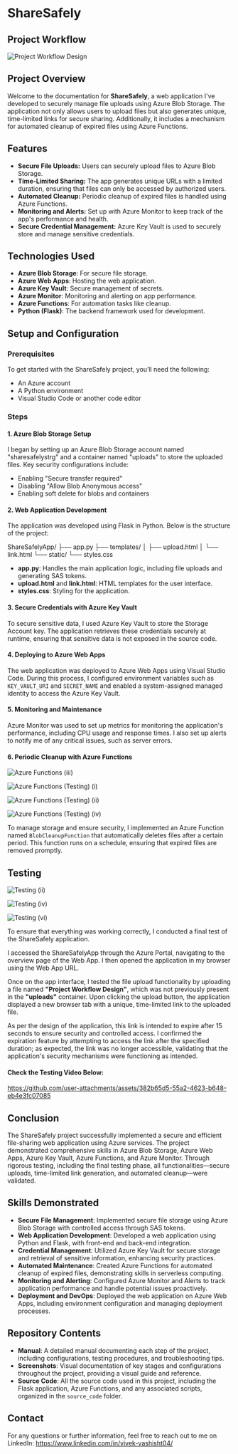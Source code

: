 # ShareSafely

## Project Workflow
![Project Workflow Design](https://github.com/user-attachments/assets/07e33b0b-68c4-43b4-bebe-444434ebd257)


## Project Overview
Welcome to the documentation for **ShareSafely**, a web application I've developed to securely manage file uploads using Azure Blob Storage. The application not only allows users to upload files but also generates unique, time-limited links for secure sharing. Additionally, it includes a mechanism for automated cleanup of expired files using Azure Functions.

## Features
- **Secure File Uploads:** Users can securely upload files to Azure Blob Storage.
- **Time-Limited Sharing:** The app generates unique URLs with a limited duration, ensuring that files can only be accessed by authorized users.
- **Automated Cleanup:** Periodic cleanup of expired files is handled using Azure Functions.
- **Monitoring and Alerts:** Set up with Azure Monitor to keep track of the app's performance and health.
- **Secure Credential Management:** Azure Key Vault is used to securely store and manage sensitive credentials.

## Technologies Used
- **Azure Blob Storage**: For secure file storage.
- **Azure Web Apps**: Hosting the web application.
- **Azure Key Vault**: Secure management of secrets.
- **Azure Monitor**: Monitoring and alerting on app performance.
- **Azure Functions**: For automation tasks like cleanup.
- **Python (Flask)**: The backend framework used for development.

## Setup and Configuration

### Prerequisites
To get started with the ShareSafely project, you’ll need the following:
- An Azure account
- A Python environment
- Visual Studio Code or another code editor

### Steps

#### 1. Azure Blob Storage Setup
I began by setting up an Azure Blob Storage account named "sharesafelystrg" and a container named "uploads" to store the uploaded files. Key security configurations include:
- Enabling "Secure transfer required"
- Disabling "Allow Blob Anonymous access"
- Enabling soft delete for blobs and containers

#### 2. Web Application Development
The application was developed using Flask in Python. Below is the structure of the project:

ShareSafelyApp/
├── app.py
├── templates/
│ ├── upload.html
│ └── link.html
└── static/
└── styles.css


- **app.py**: Handles the main application logic, including file uploads and generating SAS tokens.
- **upload.html** and **link.html**: HTML templates for the user interface.
- **styles.css**: Styling for the application.

#### 3. Secure Credentials with Azure Key Vault
To secure sensitive data, I used Azure Key Vault to store the Storage Account key. The application retrieves these credentials securely at runtime, ensuring that sensitive data is not exposed in the source code.

#### 4. Deploying to Azure Web Apps
The web application was deployed to Azure Web Apps using Visual Studio Code. During this process, I configured environment variables such as `KEY_VAULT_URI` and `SECRET_NAME` and enabled a system-assigned managed identity to access the Azure Key Vault.

#### 5. Monitoring and Maintenance
Azure Monitor was used to set up metrics for monitoring the application's performance, including CPU usage and response times. I also set up alerts to notify me of any critical issues, such as server errors.

#### 6. Periodic Cleanup with Azure Functions

![Azure Functions (iii)](https://github.com/user-attachments/assets/198a3bd6-4cc3-40ae-a618-caccd123676d)

![Azure Functions (Testing) (i)](https://github.com/user-attachments/assets/29ea4f85-3230-4be2-83f3-1ef3ebb3af1a)

![Azure Functions (Testing) (ii)](https://github.com/user-attachments/assets/534e0a83-a511-4c7c-bd98-c7c22ce265cd)

![Azure Functions (Testing) (iv)](https://github.com/user-attachments/assets/091e0899-1a34-4bfd-be9e-f7a1492bae60)




To manage storage and ensure security, I implemented an Azure Function named `BlobCleanupFunction` that automatically deletes files after a certain period. This function runs on a schedule, ensuring that expired files are removed promptly.

## Testing

![Testing (ii)](https://github.com/user-attachments/assets/a89b2fcd-770d-43ec-aa97-2ed9d3b2cf04)

![Testing (iv)](https://github.com/user-attachments/assets/d696ee1d-d456-445d-8895-34a5ce5a00fb)

![Testing (vi)](https://github.com/user-attachments/assets/3e4a6af3-7973-4ad0-ac5b-65c5d1e5a880)


To ensure that everything was working correctly, I conducted a final test of the ShareSafely application.

I accessed the ShareSafelyApp through the Azure Portal, navigating to the overview page of the Web App. I then opened the application in my browser using the Web App URL.

Once on the app interface, I tested the file upload functionality by uploading a file named **"Project Workflow Design"**, which was not previously present in the **"uploads"** container. Upon clicking the upload button, the application displayed a new browser tab with a unique, time-limited link to the uploaded file.

As per the design of the application, this link is intended to expire after 15 seconds to ensure security and controlled access. I confirmed the expiration feature by attempting to access the link after the specified duration; as expected, the link was no longer accessible, validating that the application's security mechanisms were functioning as intended.

#### Check the Testing Video Below:

https://github.com/user-attachments/assets/382b65d5-55a2-4623-b648-eb4e3fc07085

## Conclusion

The ShareSafely project successfully implemented a secure and efficient file-sharing web application using Azure services. The project demonstrated comprehensive skills in Azure Blob Storage, Azure Web Apps, Azure Key Vault, Azure Functions, and Azure Monitor. Through rigorous testing, including the final testing phase, all functionalities—secure uploads, time-limited link generation, and automated cleanup—were validated. 

## Skills Demonstrated
- **Secure File Management**: Implemented secure file storage using Azure Blob Storage with controlled access through SAS tokens.
- **Web Application Development**: Developed a web application using Python and Flask, with front-end and back-end integration.
- **Credential Management**: Utilized Azure Key Vault for secure storage and retrieval of sensitive information, enhancing security practices.
- **Automated Maintenance**: Created Azure Functions for automated cleanup of expired files, demonstrating skills in serverless computing.
- **Monitoring and Alerting**: Configured Azure Monitor and Alerts to track application performance and handle potential issues proactively.
- **Deployment and DevOps**: Deployed the web application on Azure Web Apps, including environment configuration and managing deployment processes.

## Repository Contents
- **Manual**: A detailed manual documenting each step of the project, including configurations, testing procedures, and troubleshooting tips.
- **Screenshots**: Visual documentation of key stages and configurations throughout the project, providing a visual guide and reference.
- **Source Code**: All the source code used in this project, including the Flask application, Azure Functions, and any associated scripts, organized in the `source_code` folder.
 
## Contact
For any questions or further information, feel free to reach out to me on LinkedIn: https://www.linkedin.com/in/vivek-vashisht04/
